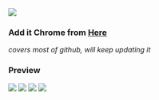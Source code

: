 <img src="https://raw.githubusercontent.com/imfunniee/gitark/master/assets/top.png">

### Add it Chrome from <a href="https://chrome.google.com/webstore/detail/gitark/pajmlahbnmcmbfdmmcacaojpedjcdjgm">Here</a>

*covers most of github, will keep updating it*

### Preview
<img src="https://raw.githubusercontent.com/imfunniee/gitark/master/assets/preview/1.PNG">
<img src="https://raw.githubusercontent.com/imfunniee/gitark/master/assets/preview/2.PNG">
<img src="https://raw.githubusercontent.com/imfunniee/gitark/master/assets/preview/3.PNG">
<img src="https://raw.githubusercontent.com/imfunniee/gitark/master/assets/preview/4.PNG">
